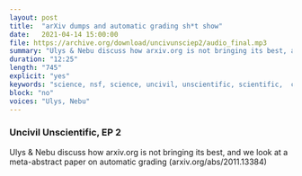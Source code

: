 ```yaml
---
layout: post
title:  "arXiv dumps and automatic grading sh*t show"
date:   2021-04-14 15:00:00
file: https://archive.org/download/uncivunsciep2/audio_final.mp3
summary: "Ulys & Nebu discuss how arxiv.org is not bringing its best, and we look at a meta-abstract paper on automatic grading"
duration: "12:25"
length: "745"
explicit: "yes"
keywords: "science, nsf, science, uncivil, unscientific, scientific,  comedy"
block: "no"
voices: "Ulys, Nebu"
---
```

### Uncivil Unscientific, EP 2

Ulys & Nebu discuss how arxiv.org is not bringing its best, and we look at a meta-abstract paper on automatic grading (arxiv.org/abs/2011.13384)




